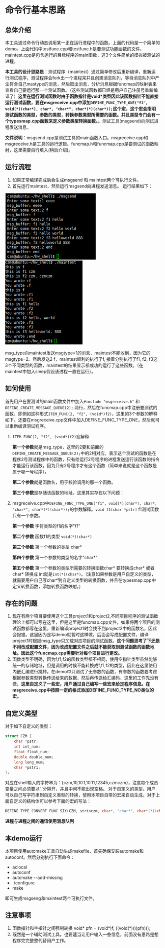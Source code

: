 # 命令行基本思路
## 总体介绍
本工具通过命令行动态调用某一正在运行进程中的函数。上面的代码是一个简单的demo。上面代码中testfunc.cpp和testfunc.h是要测试功能函数的文件，maintest.cpp是包含运行的目标程序的main函数，这3个文件简单的模拟被测试的进程。

**本工具的设计思路是**：测试程序（maintest）通过简单修改后重新编译，重新运行测试程序，测试程序会fork出一个进程来并且创建消息队列，等待消息队列中产生符合自己mastype的消息，然后取出消息，分析消息根据funcmap的映射表来查看自己要运行那一个测试函数。（这些测试函数都已经是用户自己注册号重新编译了）**这里在运行测试函数时由于函数指针是void\*类型因此该函数指针不能直接运行测试函数，要在msgreceive.cpp中添加``DEFINE_FUNC_TYPE_ONE("f1", void(*)(char*), char*, "char*", char*(*)(char*));``这个宏，这个宏会指明测试函数的类型，参数的类型，转换参数类型所需要的函数。并且类型专门会有一个typesmap.cpp函数来定义参数类型转换函数。**。测试工具(msgsend)向测试进程发送消息。

**文件说明**：msgsend.cpp是测试工具的main函数入口。msgreceive.cpp和msgreceive.h是工具的运行逻辑。funcmap.h和funcmap.cpp是要测试的函数映射，这里需要自行填入(稍后介绍)。

## 运行流程
1. 如果正常编译完成后会生成msgsend 和 maintest两个可执行文件。
2. 首先运行maintest，然后运行msgsend向进程发送消息。
运行结果如下：

![图片](<images/1.png>)
![图片](<images/2.png>)

msg_type向maintest发送msgtype=1的消息，maintest不能收到，因为它的msgtype=2。然后发送2 f，maintest顺利的执行了f, 接着分别执行了f1, f2, f3这3个不同类型的函数，maintest的结果显示都成功的运行了这些函数。（在maintest中加入sleep假设该进程一直在运行）。


## 如何使用
首先用户在要测试的main函数文件中加入```#include "msgreceive.h"``` 和 ```DEFINE_CREATE_MESSAGE_QUEUE(2);``` 两行，然后在funcmap.cpp中注册要测试的函数，即例如这种形式```ITEM_FUNC(2, "f2", (void*)f2)```，这里的3个参数的解释如下。还要在msgreceive.cpp文件中加入DEFINE_FUNC_TYPE_ONE，然后就可以重新编译测试程序。

1. ```ITEM_FUNC(2, "f2", (void*)f2)```宏解释

    **第一个参数**就是msg_type，这里的2要和前面的```DEFINE_CREATE_MESSAGE_QUEUE(2);```中的2相对应，表示这个测试的函数是在程序2号测试程序中的函数，只有给运行2号程序的进程发送运行该函数的指令才能运行该函数，因为只有2号程序才有这个函数（简单来说就是这个函数是属于哪一号程序）。

    **第二个参数**就是函数名，用于校验调用的那一个函数。

    **第三个参数**是存储该函数的地址。这里其实存在以下问题：

2. msgreceive.cpp中```DEFINE_FUNC_TYPE_ONE("f1", void(*)(char*), char*, "char*", char*(*)(char*));```的参数解释。```void f1(char *pstr)``` f1测试函数只有一个参数。

    **第一个参数** 字符类型的f1的名字"f1"

    **第二个参数** 函数f1的类型 ```void(*)(char*)```

    **第三个参数** 第一个参数的类型 char*

    **第四个参数** 第一个参数的类型的名字"char\*"
    
    **第五个参数** 第一个参数的类型所需要的转换函数char* 要转换成char* 或者char* 转换成 int就是```int(*)(char*)```。(注意如果参数是用户自定义的类型，就需要用户自己写char\*到自定义类型的转换函数，并且在typesmap.cpp中定义转换函数，添加转换函数映射。)


## 存在的问题
1. 现在有两个项目要使用这个工具project1和project2,不同项目程序的测试函数理论上都可以写在这里，但是这里是funcmap.cpp文件，如果将两个项目的测试函数都写在这里，重新编译project1时会找不到project2中的函数名，因此会报错。这里因为是写demo就暂时这样做，后面会写成配置文件，编译project1时根据msg_type只加载对应项目的测试函数。**这个问题思考了下还是不用改成配置文件，因为改成配置文件之后就不能获取到测试函数的函数地址。因此这个funcmap.cpp需要针对每个项目进行更改。**
2. 函数类型不明确，因为f,f1,f2的函数类型都不相同，使用空指针类型虽然能够统一的存储地址，但是调用的时候不能转换成f,f1,f2的类型，因此在这里使用内嵌汇编进行跳转。在demo中只测试了无参数的函数，有参数的函数要考虑根据参数类型转换传送给来的数据，然后再传送给汇编码，这里的工作先没有做。**这里自定义了一些宏，用户通过自己编写一些宏来给定程序信息。在msgreceive.cpp中按照一定的格式添加DEFINE_FUNC_TYPE_NO类似的宏。**

## 自定义类型 
对于如下自定义的类型： 
```c
struct CZM {
    char *pstr;
    int int_num;
    float float_num;
    double double_num;
    long long_num;
    char *pstr1;
};
``` 
对应在shell输入的字符串为：{czm,10,10.1,10.11,12345,czmczm}，注意每个成员变量之间必须要以','分隔开，并且中间不能出现空格。 
对于自定义的类型，用户可以自己写字符串到自定义类型的转换，使用本项目自带的宏来自动生成。对于上面自定义的结构体可以参考下面的宏的写法： 
```c
DEFINE_TYPE_CONVERT_FUNC_SIX(CZM, strtoczm, char*, "char*", char*(*)(char*), pstr, int, "int", int(*)(char*), int_num, float, "float", float(*)(char*), float_num, double, "double", double(*)(char*), double_num, long, "long", long(*)(char*), long_num, char*, "char*", char*(*)(char*), pstr1)
```

**进程与进程之间的通讯使用消息队列**



## 本demo运行
本项目使用automake工具自动生成makefile，首先确保安装automake和autoconf。然后分别执行下面命令：

* aclocal
* autoconf
* automake --add-missing
* ./configure
* make

即可生成msgseng和maintest两个可执行文件。

## 注意事项
1. 函数指针和空指针之间强制转换
void* pfn = (void*)f;
((void(*)())pfn)();
2. 既然是一个辅助测试工具，也要适当让用户输入一些信息，前面没有思路是想程序完完整整代替用户工作。